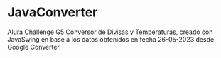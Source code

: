 # JavaConverter
Alura Challenge G5 Conversor de Divisas y Temperaturas, creado con JavaSwing en base a los datos obtenidos en fecha 26-05-2023 desde Google Converter.
